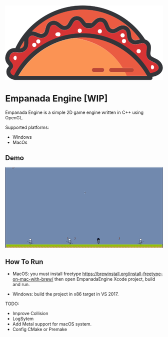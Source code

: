 

![image](https://github.com/ingridwarrior2901/EmpanadaEngine/blob/master/Images/empanada-icon.png?raw=true)

# Empanada Engine [WIP]

Empanada Engine is a simple 2D game engine written in C++ using OpenGL.

Supported platforms:

- Windows 
- MacOs

## Demo

![image](https://github.com/ingridwarrior2901/EmpanadaEngine/blob/master/Images/empanada.gif?raw=true)

## How To Run 

- MacOS: you must install freetype <https://brewinstall.org/install-freetype-on-mac-with-brew/> then open EmpanadaEngine Xcode project, build and run.


- Windows: build the project in x86 target in VS 2017.

TODO:

- Improve Collision
- LogSytem
- Add Metal support for macOS system.
- Config CMake or Premake 
